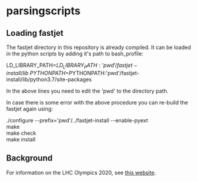 # parsingscripts

## Loading fastjet 

The fastjet directory in this repository is already compiled. It can be loaded in the python scripts by adding it's path to bash_profile:

LD_LIBRARY_PATH=$LD_LIBRARY_PATH:'pwd'/fastjet-install/lib\
PYTHONPATH=$PYTHONPATH:'pwd'/fastjet-install/lib/python3.7/site-packages

In the above lines you need to edit the 'pwd' to the directory path.

In case there is some error with the above procedure you can re-build the fastjet again using:

./configure --prefix='pwd'/../fastjet-install --enable-pyext\
make\
make check\
make install


## Background

For information on the LHC Olympics 2020, see [this website](https://indico.cern.ch/event/809820/page/16782-lhcolympics2020).


